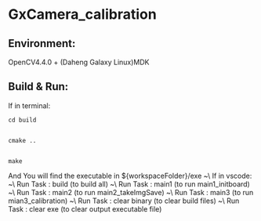 # GxCamera_calibration



## Environment:
OpenCV4.4.0 + (Daheng Galaxy Linux)MDK



## Build & Run:



If in terminal:


```
cd build


cmake ..


make
```

And You will find the executable in ${workspaceFolder}/exe
~\\
If in vscode:
~\\
Run Task : build (to build all)
~\\
Run Task : main1 (to run main1_initboard)
~\\
Run Task : main2 (to run main2_takeImgSave)
~\\
Run Task : main3 (to run mian3_calibration)
~\\
Run Task : clear binary (to clear build files)
~\\
Run Task : clear exe (to clear output executable file)

